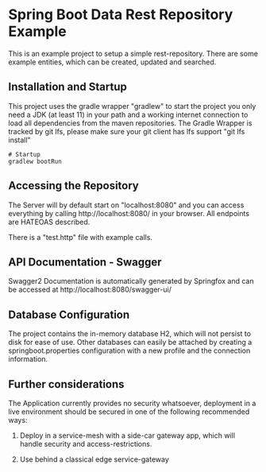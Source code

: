 # Spring Boot Data Rest Repository Example

This is an example project to setup a simple rest-repository.
There are some example entities, which can be created, updated
and searched.

## Installation and Startup

This project uses the gradle wrapper "gradlew" to start the
project you only need a JDK (at least 11) in your path and
a working internet connection to load all dependencies from
the maven repositories.
The Gradle Wrapper is tracked by git lfs, please make sure
your git client has lfs support "git lfs install"

    # Startup
    gradlew bootRun

## Accessing the Repository

The Server will by default start on "localhost:8080" and
you can access everything by calling http://localhost:8080/
in your browser. All endpoints are HATEOAS described.

There is a "test.http" file with example calls.

## API Documentation - Swagger

Swagger2 Documentation is automatically generated by Springfox
and can be accessed at http://localhost:8080/swagger-ui/

## Database Configuration

The project contains the in-memory database H2, which will not
persist to disk for ease of use. Other databases can easily
be attached by creating a springboot.properties configuration
with a new profile and the connection information.

## Further considerations

The Application currently provides no security whatsoever,
deployment in a live environment should be secured in one of
the following recommended ways:

 1. Deploy in a service-mesh with a side-car gateway app, which
    will handle security and access-restrictions.

 2. Use behind a classical edge service-gateway
 